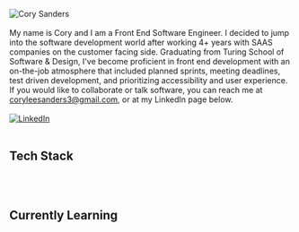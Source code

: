 ![Cory Sanders](https://github.com/corysanders3/corysanders3/assets/41808895/411caade-f1f0-4503-901d-c142f9f7809f)
<br>
<br>
My name is Cory and I am a Front End Software Engineer. I decided to jump into the software development world after working 4+ years with SAAS companies on the customer facing side.  Graduating from Turing School of Software & Design, I've become proficient in front end development with an on-the-job atmosphere that included planned sprints, meeting deadlines, test driven development, and prioritizing accessibility and user experience. If you would like to collaborate or talk software, you can reach me at coryleesanders3@gmail.com, or at my LinkedIn page below.
<br>
<br>
[![LinkedIn](https://img.shields.io/badge/LinkedIn-Cory%20Sanders-blue)](https://www.linkedin.com/in/corysanders3/)
<br>
<br>
<h2>Tech Stack</h2>

<br>
<br>
<h2>Currently Learning</h2>
